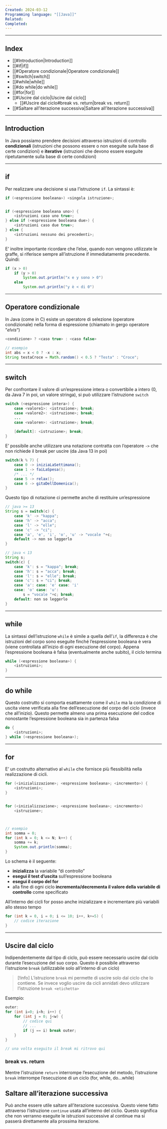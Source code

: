 ```yaml
---
Created: 2024-03-12
Programming language: "[[Java]]"
Related: 
Completed:
---
```

---
## Index
- [[#Introduction|Introduction]]
- [[#if|if]]
- [[#Operatore condizionale|Operatore condizionale]]
- [[#switch|switch]]
- [[#while|while]]
- [[#do while|do while]]
- [[#for|for]]
- [[#Uscire dal ciclo|Uscire dal ciclo]]
	- [[#Uscire dal ciclo#break vs. return|break vs. return]]
- [[#Saltare all’iterazione successiva|Saltare all’iterazione successiva]]

---
## Introduction
In Java possiamo prendere decisioni attraverso istruzioni di controllo **condizionali** (istruzioni che possono essere o non eseguite sulla base di certe condizioni) e **iterative** (istruzioni che devono essere eseguite ripetutamente sulla base di certe condizioni)

---
## if
Per realizzare una decisione si usa l’istruzione `if`. La sintassi è:
```java
if (<espressione booleana>) <singola istruzione>;


if (<espressione booleana uno>) {
	<istruzioni caso uno true>;
} else if (<espressione booleana due>) {
	<istruzioni caso due true>;
} else {
	<istruzioni nessuno dei precedenti>;
}
```


E’ inoltre importante ricordare che l’else, quando non vengono utilizzate le graffe, si riferisce sempre all’istruzione if immediatamente precedente. Quindi:
```java
if (x > 0)
	if (y > 0)
		System.out.println("x e y sono > 0")
	else
		System.out.println("y è < di 0")
```

---
## Operatore condizionale
In Java (come in C) esiste un operatore di selezione (operatore condizionale) nella forma di espressione (chiamato in gergo operatore “*elvis*“)

```java
<condizione> ? <caso true> : <caso false>

// esempio
int abs = x < 0 ? -x : x;
String testaCroce = Math.random() < 0.5 ? "Testa" : "Croce";
```

---
## switch
Per confrontare il valore di un’espressione intera o convertibile a intero (0, da Java 7 in poi, un valore stringa), si può utilizzare l’istruzione `switch`

```java
switch (<espressione intera>) {
	case <valore1>: <istruzione>; break;
	case <valore2>: <istruzione>; break;
	...
	case <valoren>: <istruzione>; break;
	
	[default]: <istruzione>; break;
}
```

E’ possibile anche utilizzare una notazione contratta con l’operatore `->` che non richiede il break per uscire (da Java 13 in poi)
```java
switch(k % 7) {
	case 0 -> iniziaLaSettimana();
	case 1 -> faiLaSpesa();
	/* ... */
	case 5 -> relax();
	case 6 -> gitaDellDomenica();
}
```

Questo tipo di notazione ci permette anche di restituire un’espressione
```java
// java >= 13
String s = switch(c) {
	case 'k' -> "kappa";
	case 'h' -> "acca";
	case 'l' -> "elle";
	case 'c' -> "ci";
	case 'a', 'e', 'i', 'o', 'u' -> "vocale "+c;
	default -> non so leggerlo
}

// java < 13
String s;
switch(c) {
	case 'k': s = "kappa"; break;
	case 'h': s = "acca"; break;
	case 'l': s = "elle"; break;
	case 'c': s = "ci"; break;
	case 'a': case: 'e' case: 'i'
	case: 'o' case: 'u':
		s = "vocale "+c; break;
	default: non so leggerlo
}
```

---
## while
La sintassi dell’istruzione `while` è simile a quella dell’`if`, la differenza è che istruzioni del corpo sono eseguite finché l’espressione booleana è vera (viene controllata all’inizio di ogni esecuzione del corpo). Appena l’espressione booleana è falsa (eventualmente anche subito), il ciclo termina

```java
while (<espressione booleana>) {
	<istruzioni>;
}
```

---
## do while
Questo costrutto si comporta esattamente come il `while` ma la condizione di uscita viene verificata alla fine dell’esecuzione del corpo del ciclo (invece che all’inizio). Questo permette almeno una prima esecuzione del codice nonostante l’espressione booleana sia in partenza falsa

```java
do {
	<istruzioni>;
} while (<espressione booleana>);
```

---
## for
E’ un costrutto alternativo al `while` che fornisce più flessibilità nella realizzazione di cicli.

```java
for (<inizializzazione>; <espressione booleana>; <incremento>) {
	<istruzioni>;
}


for (<inizializzazione>; <espressione booleana>; <incremento>)
	<istruzione>;



// esempio
int somma = 0;
for (int k = 0; k <= N; k++) {
	somma += k;
	System.out.println(somma);
}
```

 Lo schema è il seguente:
 - **inizializza** la variabile “di controllo”
 - **esegui il test d’uscita** sull’espressione booleana
 - **esegui il corpo del for**
 - alla fine di ogni ciclo **incrementa/decrementa il valore della variabile di controllo** come specificato

All’interno dei cicli for posso anche inizializzare e incrementare più variabili allo stesso tempo
```java
for (int k = 0, i = 0; i <= 10; i++, k+=5) {
	// codice iterazione
}
```

---
## Uscire dal ciclo

Indipendentemente dal tipo di ciclo, può essere necessario uscire dal ciclo durante l’esecuzione del suo corpo. Questo è possibile attraverso l’istruzione `break` (utilizzabile solo all’interno di un ciclo)

> [!info]
> L’istruzione `break` mi permette di uscire solo dal ciclo che lo contiene.
> Se invece voglio uscire da cicli annidati devo utilizzare l’istruzione `break <etichetta>`

Esempio:
```java
outer:
for (int i=0; i<h; i++) {
	for (int j = 0; j<w) {
		// codice qui
		// ...
		if (j == i) break outer;
	}
}

// una volta eseguito il break mi ritrovo qui
```

### break vs. return
Mentre l’istruzione `return` interrompe l’esecuzione del metodo, l’istruzione `break` interrompe l’esecuzione di un ciclo (for, while, do…while)

## Saltare all’iterazione successiva
Può anche essere utile saltare all’iterazione successiva. Questo viene fatto attraverso l’istruzione `continue` usata all’interno del ciclio.
Questo significa che non verranno eseguite le istruzioni successive al continue ma si passerà direttamente alla prossima iterazione.